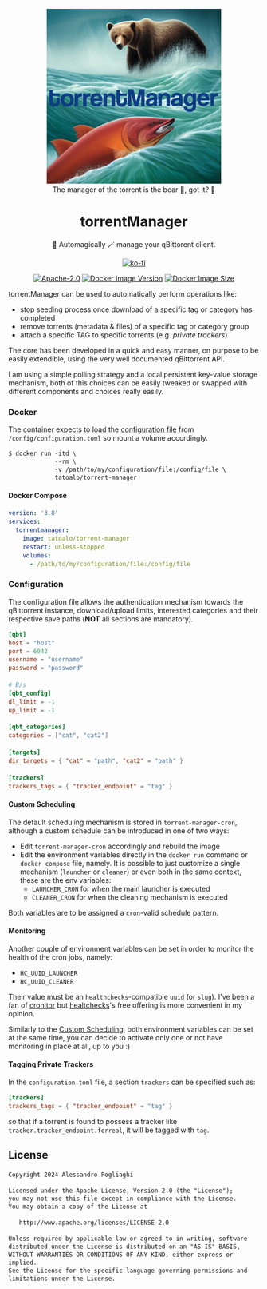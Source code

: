 <div align="center">
  <figure>
    <img 
    src="./assets/logo.jpg" 
    width="350px">
    <br>
    <figcaption>The manager of the torrent is the bear 🐻, got it? 🥹</figcaption>
  </figure>

  # torrentManager  
  🦄 Automagically 🪄 manage your qBittorent client.
    
  [![ko-fi](https://ko-fi.com/img/githubbutton_sm.svg)](https://ko-fi.com/F1F7ABOVF)

  [![Apache-2.0](https://img.shields.io/github/license/tatoalo/torrentManager)](https://github.com/tatoalo/torrentManager) [![Docker Image Version](https://img.shields.io/docker/v/tatoalo/torrent-manager?sort=semver)][hub] [![Docker Image Size](https://img.shields.io/docker/image-size/tatoalo/torrent-manager)][hub]

[hub]: https://hub.docker.com/r/tatoalo/torrent-manager/
</div>

torrentManager can be used to automatically perform operations like: 
* stop seeding process once download of a specific tag or category has completed
* remove torrents (metadata & files) of a specific tag or category group
* attach a specific TAG to specific torrents (e.g. *private trackers*) 

The core has been developed in a quick and easy manner, on purpose to be easily extendible, using the very well documented qBittorrent API.

I am using a simple polling strategy and a local persistent key-value storage mechanism, both of this choices can be easily tweaked or swapped with different components and choices really easily.

### Docker

The container expects to load the [configuration file](#configuration) from `/config/configuration.toml` so mount a volume accordingly.

```
$ docker run -itd \
             --rm \
             -v /path/to/my/configuration/file:/config/file \
             tatoalo/torrent-manager
```

#### Docker Compose

```yaml
version: '3.8'
services:
  torrentmanager:
    image: tatoalo/torrent-manager
    restart: unless-stopped
    volumes:
      - /path/to/my/configuration/file:/config/file
```

### Configuration

The configuration file allows the authentication mechanism towards the qBittorrent instance, download/upload limits, interested categories and their respective save paths (**NOT** all sections are mandatory).

```toml
[qbt]
host = "host"
port = 6942
username = "username"
password = "password"

# B/s
[qbt_config]
dl_limit = -1
up_limit = -1

[qbt_categories]
categories = ["cat", "cat2"]

[targets]
dir_targets = { "cat" = "path", "cat2" = "path" }

[trackers]
trackers_tags = { "tracker_endpoint" = "tag" }
```

#### Custom Scheduling

The default scheduling mechanism is stored in `torrent-manager-cron`, although a custom schedule can be introduced in one of two ways:

- Edit `torrent-manager-cron` accordingly and rebuild the image
- Edit the environment variables directly in the `docker run` command or `docker compose` file, namely.
It is possible to just customize a single mechanism (`launcher` or `cleaner`) or even both in the same context, these are the env variables:
  - `LAUNCHER_CRON` for when the main launcher is executed
  - `CLEANER_CRON` for when the cleaning mechanism is executed

Both variables are to be assigned a `cron`-valid schedule pattern.

#### Monitoring

Another couple of environment variables can be set in order to monitor the health of the cron jobs, namely:

- `HC_UUID_LAUNCHER`
- `HC_UUID_CLEANER`

Their value must be an `healthchecks`-compatible `uuid` (or `slug`).
I've been a fan of [cronitor](https://cronitor.io/) but [healtchecks](https://healthchecks.io/)'s free offering is more convenient in my opinion.

Similarly to the [Custom Scheduling](#custom-scheduling), both environment variables can be set at the same time, you can decide to activate only one or not have monitoring in place at all, up to you :)

#### Tagging Private Trackers

In the `configuration.toml` file, a section `trackers` can be specified such as:

```toml
[trackers]
trackers_tags = { "tracker_endpoint" = "tag" }
```

so that if a torrent is found to possess a tracker like `tracker.tracker_endpoint.forreal`, it will be tagged with `tag`.

## License

    Copyright 2024 Alessandro Pogliaghi

    Licensed under the Apache License, Version 2.0 (the "License");
    you may not use this file except in compliance with the License.
    You may obtain a copy of the License at

       http://www.apache.org/licenses/LICENSE-2.0

    Unless required by applicable law or agreed to in writing, software
    distributed under the License is distributed on an "AS IS" BASIS,
    WITHOUT WARRANTIES OR CONDITIONS OF ANY KIND, either express or implied.
    See the License for the specific language governing permissions and
    limitations under the License.
